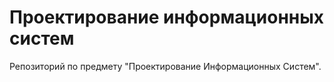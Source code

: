 # Проектирование информационных систем
Репозиторий по предмету "Проектирование Информационных Систем".
